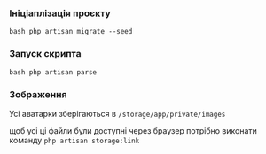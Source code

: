 ### Ініціаплізація проєкту

`bash php artisan migrate --seed`

### Запуск скрипта

`bash php artisan parse`

### Зображення

Усі аватарки зберігаються в
`/storage/app/private/images`

щоб усі ці файли були доступні через браузер потрібно виконати команду
`php artisan storage:link`
